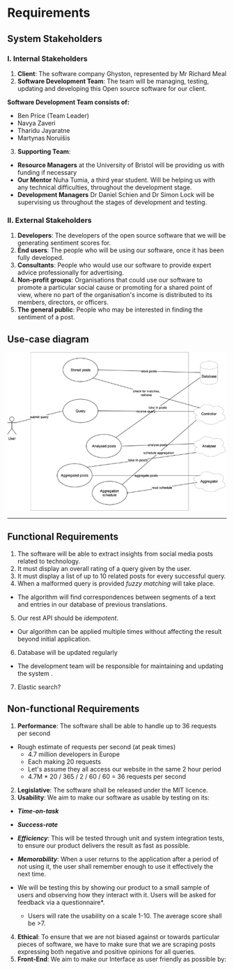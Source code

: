 # Requirements

## System Stakeholders

### I. Internal Stakeholders
1.  **Client**: The software company Ghyston, represented by Mr Richard Meal
2. **Software Development Team**: The team will be managing, testing, updating and developing this Open source software for our client.

**Software Development Team consists of:**
* Ben Price (Team Leader)
* Navya Zaveri
* Tharidu Jayaratne
* Martynas Noruišis

3. **Supporting Team**:
* **Resource Managers** at the University of Bristol will be providing us with funding if necessary
* **Our Mentor** Nuha Tumia, a third year student. Will be helping us with any technical difficulties, throughout the development stage.
* **Development Managers** Dr Daniel Schien and Dr Simon Lock will be supervising us throughout the stages of development and testing.

### II. External Stakeholders
1. **Developers**: The developers of the open source software that we will be generating sentiment scores for.
2. **End users**: The people who will be using our software, once it has been fully developed.
  3. **Consultants**: People who would use our software to provide expert advice professionally for advertising.
  4. **Non-profit groups**: Organisations that could use our software to promote a particular social cause or promoting for a shared point of view, where no part of the organisation's income is distributed to its members, directors, or officers.
  5. **The general public**: People who may be interested in finding the sentiment of a post.

## Use-case diagram
![Use-case diagram](includes/use-case.png)

---

## Functional Requirements

1. The software will be able to extract insights from social media posts related to technology.
2. It must display an overall rating of a query given by the user.
3. It must display a list of up to 10 related posts for every successful query.
4. When a malformed query is provided *fuzzy matching* will take place.
* The algorithm will find correspondences between segments of a text and entries in our database of previous translations.
5. Our rest API should be *idempotent*.
  * Our algorithm can be applied multiple times without affecting the result beyond initial application.
6. Database will be updated regularly
* The development team will be responsible for maintaining and updating the system .
7. Elastic search?

## Non-functional Requirements
1. **Performance**: The software shall be able to handle up to 36 requests per second
  * Rough estimate of requests per second (at peak times)
    * 4.7 million developers in Europe
    * Each making 20 requests
    * Let's assume they all access our website in the same 2 hour period
    * 4.7M * 20 / 365 / 2 / 60 / 60 = 36 requests per second
2. **Legislative**: The software shall be released under the MIT licence.
3. **Usability**: We aim to make our software as usable by testing on its:
*  ***Time-on-task***
* ***Success-rate***
*  ***Efficiency***: This will be tested through unit and system integration tests, to ensure our product delivers the result as fast as possible.
 * ***Memorability***: When a user returns to the application after a period of not using it, the user shall remember enough to use it effectively the next time.

  * We will be testing this by showing our product to a small sample of users and observing how they interact with it. Users will be asked for feedback via a questionnaire*.
    * Users will rate the usability on a scale 1-10. The average score shall be >7.
4. **Ethical**: To ensure that we are not biased against or towards particular pieces of software, we have to make sure that we are scraping posts expressing both negative and positive opinions for all queries.
5. **Front-End**: We aim to make our Interface as user friendly as possible by:
